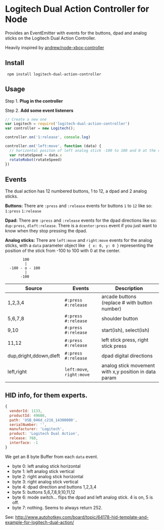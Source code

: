 # Logitech Dual Action Controller for Node

Provides an EventEmitter with events for the buttons, dpad and analog sticks on
the Logitech Dual Action Controller.

Heavily inspired by [andrew/node-xbox-controller](https://github.com/andrew/node-xbox-controller)

## Install

```shell
 npm install logitech-dual-action-controller
```

## Usage

Step 1. **Plug in the controller**

Step 2. **Add some event listeners**

```js
// Create a new one
var Logitech = require('logitech-dual-action-controller')
var controller = new Logitech();

controller.on('1:release', console.log)

controller.on('left:move', function (data) {
  // horizontal positon of left analog stick -100 to 100 and 0 at the center.
  var rotateSpeed = data.x
  rotateRobot(rotateSpeed)
})
```

## Events

The dual action has 12 numbered buttons, 1 to 12, a dpad and 2 analog sticks.

**Buttons:** There are `:press` and `:release` events for buttons `1` to `12` like so: `1:press` `1:release`

**Dpad:** There are `:press` and `:release` events for the dpad directions like so: `dup:press`, `dleft:release`.
There is a `dcenter:press` event if you just want to know when they stop pressing the dpad.

**Analog sticks:** There are `left:move` and `right:move` events for the analog sticks,
with a `data` parameter object like ` { x: 0, y: 0 }` representing the position of the stick from -100 to 100 with 0 at the center.

```
        100
         |
  -100 - o - 100
         |
       -100
```

Source                 | Events                    | Description
-----------------------|---------------------------|-----------------------------------------------
1,2,3,4                | `#:press` `#:release`     | arcade buttons (replace # with button number)
5,6,7,8                | `#:press` `#:release`     | shoulder button
9,10                   | `#:press` `#:release`     | start(ish), select(ish)
11,12                  | `#:press` `#:release`     | left stick press, right stick press
dup,dright,ddown,dleft | `#:press` `#:release`     | dpad digital directions
left,right             | `left:move`, `right:move` | analog stick movement with x,y position in data param


## HID info, for them experts.

```js
{
  vendorId: 1133,
  productId: 49686,
  path: 'USB_046d_c216_14300000',
  serialNumber: '',
  manufacturer: 'Logitech',
  product: 'Logitech Dual Action',
  release: 768,
  interface: -1
}
```

We get an 8 byte Buffer from each `data` event.

- byte 0: left analog stick horizontal  
- byte 1: left analog stick vertical
- byte 2: right analog stick horizontal
- byte 3: right analog stick vertical
- byte 4: dpad direction and buttons 1,2,3,4
- byte 5: buttons 5,6,7,8,9,10,11,12
- byte 6: mode switch... flips the dpad and left analog stick. 4 is on, 5 is off.
- byte 7: nothing. Seems to always return 252.

See: http://www.autohotkey.com/board/topic/64178-hid-template-and-example-for-logitech-dual-action/
